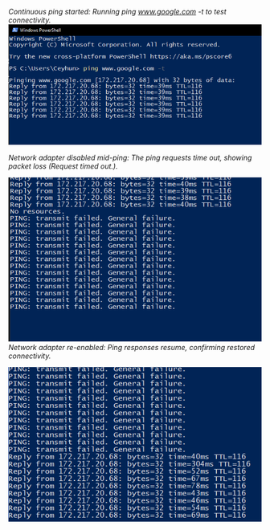 *Continuous ping started:
Running ping www.google.com -t to test connectivity.*
![](https://github.com/ceyhxun/netwokrlab3/blob/main/555.PNG)



*Network adapter disabled mid-ping:
The ping requests time out, showing packet loss (Request timed out.).*


![](https://github.com/ceyhxun/netwokrlab3/blob/main/666.PNG)
*Network adapter re-enabled:
Ping responses resume, confirming restored connectivity.*


![](https://github.com/ceyhxun/netwokrlab3/blob/main/777.PNG)
